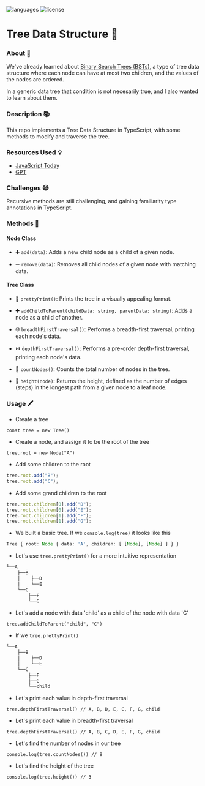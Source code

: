 ![languages](https://img.shields.io/badge/languages-ts-blue)
![license](https://img.shields.io/badge/license-MIT-green)

# Tree Data Structure 🌳

### About 📖

We've already learned about [Binary Search Trees (BSTs)](https://github.com/nightrunner4/binary-search-trees), a type of tree data structure where each node can have at most two children, and the values of the nodes are ordered.

In a generic data tree that condition is not necesarily true, and I also wanted to learn about them.

### Description 📚

This repo implements a Tree Data Structure in TypeScript, with some methods to modify and traverse the tree.

### Resources Used 💡

- [JavaScript Today](https://blog.javascripttoday.com/blog/tree-data-structure-with-javascript)
- [GPT](https://chat.openai.com)

### Challenges 😅

Recursive methods are still challenging, and gaining familiarity type annotations in TypeScript.

### Methods 🔧

#### Node Class

- ➕ `add(data)`: Adds a new child node as a child of a given node.

- ➖ `remove(data)`: Removes all child nodes of a given node with matching data.

#### Tree Class

- 🌿 `prettyPrint()`: Prints the tree in a visually appealing format.

- ➕ `addChildToParent(childData: string, parentData: string)`: Adds a node as a child of another.

- 🌐 `breadthFirstTraversal()`: Performs a breadth-first traversal, printing each node's data.

- ⏯️ `depthFirstTraversal()`: Performs a pre-order depth-first traversal, printing each node's data.

- 🔢 `countNodes()`: Counts the total number of nodes in the tree.

- 📏 `height(node)`: Returns the height, defined as the number of edges (steps) in the longest path from a given node to a leaf node.

### Usage 🖊️

- Create a tree

`const tree = new Tree()`

- Create a node, and assign it to be the root of the tree

`tree.root = new Node("A")`

- Add some children to the root

```typescript
tree.root.add("B");
tree.root.add("C");
```

- Add some grand children to the root

```typescript
tree.root.children[0].add("D");
tree.root.children[0].add("E");
tree.root.children[1].add("F");
tree.root.children[1].add("G");
```

- We built a basic tree. If we `console.log(tree)` it looks like this

```typescript
Tree { root: Node { data: 'A', children: [ [Node], [Node] ] } }
```

- Let's use `tree.prettyPrint()` for a more intuitive representation

```typescript
└──A
    ├──B
    │    ├──D
    │    └──E
    └──C
        ├──F
        └──G
```

- Let's add a node with data 'child' as a child of the node with data 'C'

`tree.addChildToParent("child", "C")`

- If we `tree.prettyPrint()`

```typescript
└──A
    ├──B
    │    ├──D
    │    └──E
    └──C
        ├──F
        ├──G
        └──child
```

- Let's print each value in depth-first traversal

`tree.depthFirstTraversal() // A, B, D, E, C, F, G, child`

- Let's print each value in breadth-first traversal

`tree.depthFirstTraversal() // A, B, C, D, E, F, G, child`

- Let's find the number of nodes in our tree

`console.log(tree.countNodes()) // 8`

- Let's find the height of the tree

`console.log(tree.height()) // 3`
